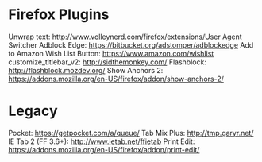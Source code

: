 # Firefox Plugins

Unwrap text: http://www.volleynerd.com/firefox/extensions/User Agent Switcher
Adblock Edge: https://bitbucket.org/adstomper/adblockedge
Add to Amazon Wish List Button: https://www.amazon.com/wishlist
customize_titlebar_v2: http://sidthemonkey.com/
Flashblock: http://flashblock.mozdev.org/
Show Anchors 2: https://addons.mozilla.org/en-US/firefox/addon/show-anchors-2/

# Legacy
Pocket: https://getpocket.com/a/queue/
Tab Mix Plus: http://tmp.garyr.net/
IE Tab 2 (FF 3.6+): http://www.ietab.net/ffietab
Print Edit: https://addons.mozilla.org/en-US/firefox/addon/print-edit/
